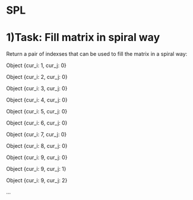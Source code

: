 # SPL
# 1)Task: Fill matrix in spiral way
<p>Return a pair of indexses that can be used to fill the matrix in a spiral way:</p>
  <p>Object {cur_i: 1, cur_j: 0}</p>
  <p>Object {cur_i: 2, cur_j: 0}</p>
  <p>Object {cur_i: 3, cur_j: 0}</p>
  <p>Object {cur_i: 4, cur_j: 0}</p>
  <p>Object {cur_i: 5, cur_j: 0}</p>
  <p>Object {cur_i: 6, cur_j: 0}</p>
  <p>Object {cur_i: 7, cur_j: 0}</p>
  <p>Object {cur_i: 8, cur_j: 0}</p>
  <p>Object {cur_i: 9, cur_j: 0}</p>
  <p>Object {cur_i: 9, cur_j: 1}</p>
  <p>Object {cur_i: 9, cur_j: 2}</p>
  <p>...</p>
